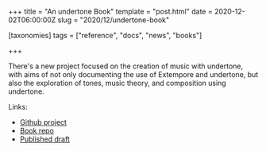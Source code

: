 +++
title = "An undertone Book"
template = "post.html"
date = 2020-12-02T06:00:00Z
slug = "2020/12/undertone-book"

[taxonomies]
tags = ["reference", "docs", "news", "books"]

+++

There's a new project focused on the creation of music with undertone, with aims of not only documenting the use of Extempore and undertone, but also the exploration of tones, music theory, and composition using undertone.

Links:
* [Github project](https://github.com/ut-proj/ut-proj.github.io)
* [Book repo](https://github.com/cnbbooks/lfe-music-programming)
* [Published draft](https://undertone.lfe.io/book)
